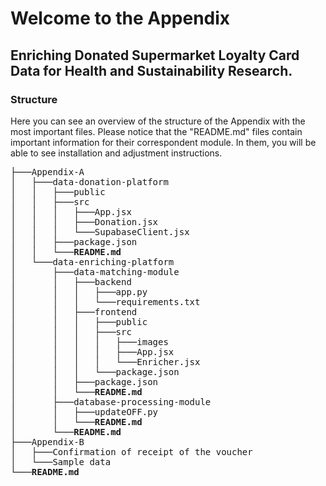 # Welcome to the Appendix 
## Enriching Donated Supermarket Loyalty Card Data for Health and Sustainability Research.

### Structure 
Here you can see an overview of the structure of the Appendix with the most important files. Please notice that the "README.md" files contain important information for their correspondent module. In them, you will be able to see installation and adjustment instructions. 

<pre>
├───Appendix-A
│   ├───data-donation-platform
│   │   ├───public
│   │   ├───src
│   │   │   ├───App.jsx
│   │   │   ├───Donation.jsx
│   │   │   └───SupabaseClient.jsx
│   │   ├───package.json
│   │   └───<b>README.md</b>
│   └───data-enriching-platform
│       ├───data-matching-module
│       │   ├───backend
│       │   │   ├───app.py
│       │   │   └───requirements.txt
│       │   ├───frontend
│       │   │   ├───public
│       │   │   ├───src
│       │   │   │   ├───images
│       │   │   │   ├───App.jsx
│       │   │   │   └───Enricher.jsx             
│       │   │   └───package.json
│       │   ├───package.json
│       │   └───<b>README.md</b>
│       ├───database-processing-module
│       │   ├───updateOFF.py
│       │   └───<b>README.md</b>
│       └───<b>README.md</b>
├───Appendix-B
│   ├───Confirmation of receipt of the voucher
│   └───Sample data
└───<b>README.md</b>
</pre>
